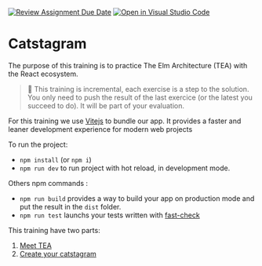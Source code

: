 [![Review Assignment Due Date](https://classroom.github.com/assets/deadline-readme-button-22041afd0340ce965d47ae6ef1cefeee28c7c493a6346c4f15d667ab976d596c.svg)](https://classroom.github.com/a/hYl58n6w)
[![Open in Visual Studio Code](https://classroom.github.com/assets/open-in-vscode-2e0aaae1b6195c2367325f4f02e2d04e9abb55f0b24a779b69b11b9e10269abc.svg)](https://classroom.github.com/online_ide?assignment_repo_id=18022395&assignment_repo_type=AssignmentRepo)
# Catstagram

The purpose of this training is to practice The Elm Architecture (TEA) with the React ecosystem.

> 📌 This training is incremental, each exercise is a step to the solution. You only need to push the result of the last exercice (or the latest you succeed to do). It will be part of your evaluation.

For this training we use [Vitejs](https://vitejs.dev/) to bundle our app. It provides a faster and leaner development experience for modern web projects

To run the project:
- `npm install` (or `npm i`)
- `npm run dev` to run project with hot reload, in development mode.


Others npm commands :
- `npm run build` provides a way to build your app on production mode and put the result in the `dist` folder.
- `npm run test` launchs your tests written with [fast-check](https://github.com/dubzzz/fast-check)

This training have two parts:
1. [Meet TEA](./doc/part1.md)
2. [Create your catstagram](./doc/part2.md)